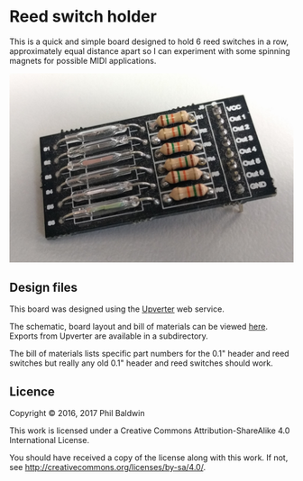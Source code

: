 # Reed switch holder

This is a quick and simple board designed to hold 6 reed switches in a row, approximately equal distance apart so I can experiment with some spinning magnets for possible MIDI applications.

![Board photo](./board-photo.jpg)

## Design files

This board was designed using the [Upverter](https://upverter.com) web service.

The schematic, board layout and bill of materials can be viewed [here](https://upverter.com/Trebuchetindustries/779c092dc3c8a9ac/Reed-switch-holder/). Exports from Upverter are available in a subdirectory.

The bill of materials lists specific part numbers for the 0.1" header and reed switches but really any old 0.1" header and reed switches should work.

## Licence

Copyright © 2016, 2017 Phil Baldwin

This work is licensed under a Creative Commons Attribution-ShareAlike 4.0 International License.

You should have received a copy of the license along with this work. If not, see <http://creativecommons.org/licenses/by-sa/4.0/>.
